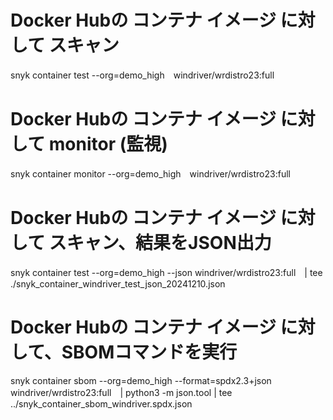 # Docker Hubの コンテナ イメージ に対して スキャン
snyk container test --org=demo_high　windriver/wrdistro23:full

# Docker Hubの コンテナ イメージ に対して monitor (監視)
snyk container monitor --org=demo_high　windriver/wrdistro23:full

# Docker Hubの コンテナ イメージ に対して スキャン、結果をJSON出力
snyk container test --org=demo_high --json windriver/wrdistro23:full　| tee ./snyk_container_windriver_test_json_20241210.json

# Docker Hubの コンテナ イメージ に対して、SBOMコマンドを実行
snyk container sbom --org=demo_high --format=spdx2.3+json windriver/wrdistro23:full　| python3 -m json.tool | tee ../snyk_container_sbom_windriver.spdx.json
